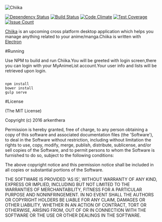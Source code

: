 ![Chiika](https://raw.githubusercontent.com/arkenthera/Chiika/master/resources/icon.png)

[![Dependency Status](https://david-dm.org/arkenthera/chiika.svg)](https://david-dm.org/arkenthera/chiika)
[![Build Status](https://travis-ci.org/arkenthera/Chiika.svg?branch=master)](https://travis-ci.org/arkenthera/Chiika)
[![Code Climate](https://codeclimate.com/github/arkenthera/Chiika/badges/gpa.svg)](https://codeclimate.com/github/arkenthera/Chiika)
[![Test Coverage](https://codeclimate.com/github/arkenthera/Chiika/badges/coverage.svg)](https://codeclimate.com/github/arkenthera/Chiika/coverage)
[![Issue Count](https://codeclimate.com/github/arkenthera/Chiika/badges/issue_count.svg)](https://codeclimate.com/github/arkenthera/Chiika)

[Chiika](http://chiika.moe/) is an upcoming cross platform desktop application which helps you manage anything related to your anime/manga.Chiika is written with [Electron](https://github.com/atom/electron)


#Running

Use NPM to build and run Chiika.You will be greeted with login screen,there you can login with your MyAnimeList account.Your user info and lists will be retrieved upon login.

```

npm install
bower install
gulp serve

```





#License

(The MIT License)

Copyright (c) 2016 arkenthera

Permission is hereby granted, free of charge, to any person obtaining a copy of this software and associated documentation files (the 'Software'), to deal in the Software without restriction, including without limitation the rights to use, copy, modify, merge, publish, distribute, sublicense, and/or sell copies of the Software, and to permit persons to whom the Software is furnished to do so, subject to the following conditions:

The above copyright notice and this permission notice shall be included in all copies or substantial portions of the Software.

THE SOFTWARE IS PROVIDED 'AS IS', WITHOUT WARRANTY OF ANY KIND, EXPRESS OR IMPLIED, INCLUDING BUT NOT LIMITED TO THE WARRANTIES OF MERCHANTABILITY, FITNESS FOR A PARTICULAR PURPOSE AND NONINFRINGEMENT. IN NO EVENT SHALL THE AUTHORS OR COPYRIGHT HOLDERS BE LIABLE FOR ANY CLAIM, DAMAGES OR OTHER LIABILITY, WHETHER IN AN ACTION OF CONTRACT, TORT OR OTHERWISE, ARISING FROM, OUT OF OR IN CONNECTION WITH THE SOFTWARE OR THE USE OR OTHER DEALINGS IN THE SOFTWARE.
